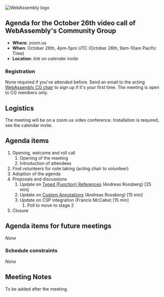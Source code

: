 ![WebAssembly logo](/images/WebAssembly.png)

## Agenda for the October 26th video call of WebAssembly's Community Group

- **Where**: zoom.us
- **When**: October 26th, 4pm-5pm UTC (October 26th, 9am-10am Pacific Time)
- **Location**: *link on calendar invite*

### Registration

None required if you've attended before. Send an email to the acting [WebAssembly CG chair](mailto:webassembly-cg-chair@chromium.org)
to sign up if it's your first time. The meeting is open to CG members only.

## Logistics

The meeting will be on a zoom.us video conference.
Installation is required, see the calendar invite.

## Agenda items

1. Opening, welcome and roll call
    1. Opening of the meeting
    1. Introduction of attendees
1. Find volunteers for note taking (acting chair to volunteer)
1. Adoption of the agenda
1. Proposals and discussions
    1. Update on [Typed (Function) References](https://github.com/WebAssembly/function-references) (Andreas Rossberg) [25 min]
    1. Update on [Custom Annotations](https://github.com/WebAssembly/annotations/) (Andreas Rossberg) [15 min]
    1. Update on CSP integration (Francis McCabe) [15 min]
       1. Poll to move to stage 2
1. Closure

## Agenda items for future meetings

*None*

### Schedule constraints

*None*

## Meeting Notes

To be added after the meeting.
